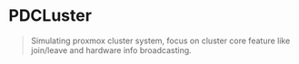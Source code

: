 # PDCLuster
> Simulating proxmox cluster system, focus on cluster core feature like join/leave and hardware info broadcasting.